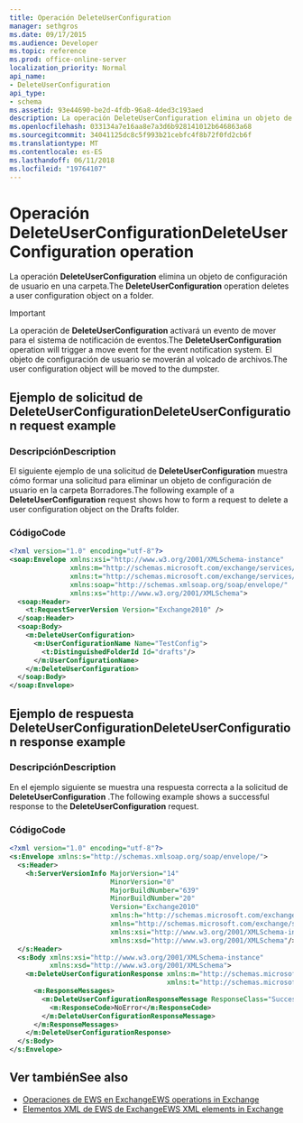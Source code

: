 ```yaml
---
title: Operación DeleteUserConfiguration
manager: sethgros
ms.date: 09/17/2015
ms.audience: Developer
ms.topic: reference
ms.prod: office-online-server
localization_priority: Normal
api_name:
- DeleteUserConfiguration
api_type:
- schema
ms.assetid: 93e44690-be2d-4fdb-96a8-4ded3c193aed
description: La operación DeleteUserConfiguration elimina un objeto de configuración de usuario en una carpeta.
ms.openlocfilehash: 033134a7e16aa8e7a3d6b928141012b646863a68
ms.sourcegitcommit: 34041125dc8c5f993b21cebfc4f8b72f0fd2cb6f
ms.translationtype: MT
ms.contentlocale: es-ES
ms.lasthandoff: 06/11/2018
ms.locfileid: "19764107"
---
```

# <a name="deleteuserconfiguration-operation"></a><span data-ttu-id="6e211-103">Operación DeleteUserConfiguration</span><span class="sxs-lookup"><span data-stu-id="6e211-103">DeleteUserConfiguration operation</span></span>

<span data-ttu-id="6e211-104">La operación **DeleteUserConfiguration** elimina un objeto de configuración de usuario en una carpeta.</span><span class="sxs-lookup"><span data-stu-id="6e211-104">The **DeleteUserConfiguration** operation deletes a user configuration object on a folder.</span></span> 
  
> [!IMPORTANT]
> <span data-ttu-id="6e211-105">La operación de **DeleteUserConfiguration** activará un evento de mover para el sistema de notificación de eventos.</span><span class="sxs-lookup"><span data-stu-id="6e211-105">The **DeleteUserConfiguration** operation will trigger a move event for the event notification system.</span></span> <span data-ttu-id="6e211-106">El objeto de configuración de usuario se moverán al volcado de archivos.</span><span class="sxs-lookup"><span data-stu-id="6e211-106">The user configuration object will be moved to the dumpster.</span></span> 
  
## <a name="deleteuserconfiguration-request-example"></a><span data-ttu-id="6e211-107">Ejemplo de solicitud de DeleteUserConfiguration</span><span class="sxs-lookup"><span data-stu-id="6e211-107">DeleteUserConfiguration request example</span></span>

### <a name="description"></a><span data-ttu-id="6e211-108">Descripción</span><span class="sxs-lookup"><span data-stu-id="6e211-108">Description</span></span>

<span data-ttu-id="6e211-109">El siguiente ejemplo de una solicitud de **DeleteUserConfiguration** muestra cómo formar una solicitud para eliminar un objeto de configuración de usuario en la carpeta Borradores.</span><span class="sxs-lookup"><span data-stu-id="6e211-109">The following example of a **DeleteUserConfiguration** request shows how to form a request to delete a user configuration object on the Drafts folder.</span></span> 
  
### <a name="code"></a><span data-ttu-id="6e211-110">Código</span><span class="sxs-lookup"><span data-stu-id="6e211-110">Code</span></span>

```XML
<?xml version="1.0" encoding="utf-8"?>
<soap:Envelope xmlns:xsi="http://www.w3.org/2001/XMLSchema-instance"
               xmlns:m="http://schemas.microsoft.com/exchange/services/2006/messages"
               xmlns:t="http://schemas.microsoft.com/exchange/services/2006/types"
               xmlns:soap="http://schemas.xmlsoap.org/soap/envelope/"
               xmlns:xs="http://www.w3.org/2001/XMLSchema">
  <soap:Header>
    <t:RequestServerVersion Version="Exchange2010" />
  </soap:Header>
  <soap:Body>
    <m:DeleteUserConfiguration>
      <m:UserConfigurationName Name="TestConfig">
        <t:DistinguishedFolderId Id="drafts"/>
      </m:UserConfigurationName>
    </m:DeleteUserConfiguration>
  </soap:Body>
</soap:Envelope>
```

## <a name="deleteuserconfiguration-response-example"></a><span data-ttu-id="6e211-111">Ejemplo de respuesta DeleteUserConfiguration</span><span class="sxs-lookup"><span data-stu-id="6e211-111">DeleteUserConfiguration response example</span></span>

### <a name="description"></a><span data-ttu-id="6e211-112">Descripción</span><span class="sxs-lookup"><span data-stu-id="6e211-112">Description</span></span>

<span data-ttu-id="6e211-113">En el ejemplo siguiente se muestra una respuesta correcta a la solicitud de **DeleteUserConfiguration** .</span><span class="sxs-lookup"><span data-stu-id="6e211-113">The following example shows a successful response to the **DeleteUserConfiguration** request.</span></span> 
  
### <a name="code"></a><span data-ttu-id="6e211-114">Código</span><span class="sxs-lookup"><span data-stu-id="6e211-114">Code</span></span>

```XML
<?xml version="1.0" encoding="utf-8"?>
<s:Envelope xmlns:s="http://schemas.xmlsoap.org/soap/envelope/">
  <s:Header>
    <h:ServerVersionInfo MajorVersion="14" 
                         MinorVersion="0" 
                         MajorBuildNumber="639" 
                         MinorBuildNumber="20" 
                         Version="Exchange2010" 
                         xmlns:h="http://schemas.microsoft.com/exchange/services/2006/types" 
                         xmlns="http://schemas.microsoft.com/exchange/services/2006/types" 
                         xmlns:xsi="http://www.w3.org/2001/XMLSchema-instance" 
                         xmlns:xsd="http://www.w3.org/2001/XMLSchema"/>
  </s:Header>
  <s:Body xmlns:xsi="http://www.w3.org/2001/XMLSchema-instance" 
          xmlns:xsd="http://www.w3.org/2001/XMLSchema">
    <m:DeleteUserConfigurationResponse xmlns:m="http://schemas.microsoft.com/exchange/services/2006/messages" 
                                       xmlns:t="http://schemas.microsoft.com/exchange/services/2006/types">
      <m:ResponseMessages>
        <m:DeleteUserConfigurationResponseMessage ResponseClass="Success">
          <m:ResponseCode>NoError</m:ResponseCode>
        </m:DeleteUserConfigurationResponseMessage>
      </m:ResponseMessages>
    </m:DeleteUserConfigurationResponse>
  </s:Body>
</s:Envelope>
```

## <a name="see-also"></a><span data-ttu-id="6e211-115">Ver también</span><span class="sxs-lookup"><span data-stu-id="6e211-115">See also</span></span>

- [<span data-ttu-id="6e211-116">Operaciones de EWS en Exchange</span><span class="sxs-lookup"><span data-stu-id="6e211-116">EWS operations in Exchange</span></span>](ews-operations-in-exchange.md) 
- [<span data-ttu-id="6e211-117">Elementos XML de EWS de Exchange</span><span class="sxs-lookup"><span data-stu-id="6e211-117">EWS XML elements in Exchange</span></span>](ews-xml-elements-in-exchange.md)

